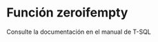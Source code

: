 ﻿---
Autogenerated: true
---

# Función  zeroifempty

Consulte la documentación en el manual de T-SQL
